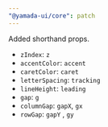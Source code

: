 ```yaml
---
"@yamada-ui/core": patch
---
```


Added shorthand props.

- `zIndex`: `z`
- `accentColor`: `accent`
- `caretColor`: `caret`
- `letterSpacing`: `tracking`
- `lineHeight`: `leading`
- `gap`: `g`
- `columnGap`: `gapX`, `gx`
- `rowGap`: `gapY` , `gy`
